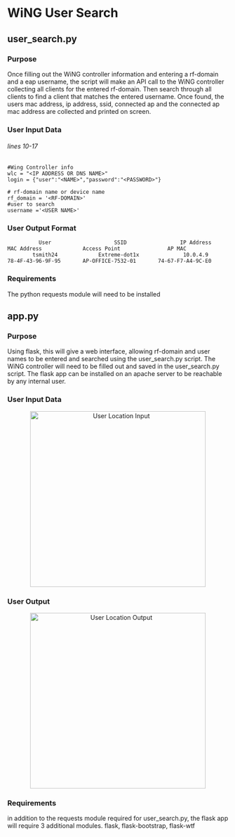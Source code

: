 # WiNG User Search 
## user_search.py
### Purpose
Once filling out the WiNG controller information and entering a rf-domain and a eap username, the script will make an API call to the WiNG controller collecting all clients for the entered rf-domain. Then search through all clients to find a client that matches the entered username. Once found, the users mac address, ip address, ssid, connected ap and the connected ap mac address are collected and printed on screen.

### User Input Data
###### lines 10-17
```
#Wing Controller info
wlc = "<IP ADDRESS OR DNS NAME>"
login = {"user":"<NAME>","password":"<PASSWORD>"}

# rf-domain name or device name
rf_domain = '<RF-DOMAIN>'
#user to search
username ='<USER NAME>'
```
### User Output Format
```
          User                    SSID                 IP Address             MAC Address             Access Point               AP MAC         
        tsmith24             Extreme-dot1x              10.0.4.9           78-4F-43-96-9F-95       AP-OFFICE-7532-01       74-67-F7-A4-9C-E0    
```
### Requirements
The python requests module will need to be installed

## app.py
### Purpose
Using flask, this will give a web interface, allowing rf-domain and user names to be entered and searched using the user_search.py script. The WiNG controller will need to be filled out and saved in the user_search.py script. The flask app can be installed on an apache server to be reachable by any internal user. 

### User Input Data
<p align="center">
<img src="../master/images/user_location_input.png" alt="User Location Input" height="400px">
</p>

### User Output
<p align="center">
<img src="../master/images/user_location_output.png" alt="User Location Output" height="400px">
</p>

### Requirements
in addition to the requests module required for user_search.py, the flask app will require 3 additional modules. flask, flask-bootstrap, flask-wtf